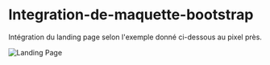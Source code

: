 # Integration-de-maquette-bootstrap

Intégration du landing page selon l'exemple donné ci-dessous au pixel près. 


![Landing Page](https://user-images.githubusercontent.com/16248461/160216698-68b6a5e6-7bcf-4c3b-98d6-50291b766f15.jpg)
